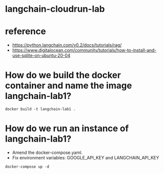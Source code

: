 # langchain-cloudrun-lab

# reference
- https://python.langchain.com/v0.2/docs/tutorials/rag/
- https://www.digitalocean.com/community/tutorials/how-to-install-and-use-sqlite-on-ubuntu-20-04


# How do we build the docker container and name the image langchain-lab1?

```
docker build -t langchain-lab1 .
```

# How do we run an instance of langchain-lab1?

- Amend the docker-compose.yaml.  
- Fix environment variables: GOOGLE_API_KEY and LANGCHAIN_API_KEY

```
docker-compose up -d
```

